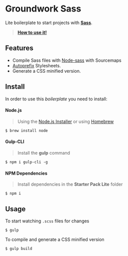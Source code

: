 # Groundwork Sass
Lite boilerplate to start projects with [**Sass**](http://sass-lang.com/).
>[**How to use it!**](#usage)

## Features

- Compile Sass files with [Node-sass](https://github.com/sass/node-sass) with Sourcemaps
- [Autoprefix](https://github.com/postcss/autoprefixer) Stylesheets.
- Generate a CSS minified version.

## Install

In order to use this *boilerplate* you need to install:

#### Node.js

>Using the [Node.js Installer](https://nodejs.org/) or using [Homebrew](https://brew.sh)
```
$ brew install node
```

#### Gulp-CLI

> Install the **gulp** command
```
$ npm i gulp-cli -g
```

#### NPM Dependencies

> Install dependencies in the **Starter Pack Lite** folder
```
$ npm i
```

## Usage

To start watching `.scss` files for changes
```
$ gulp
```

To compile and generate a CSS minified version
```
$ gulp build
```
